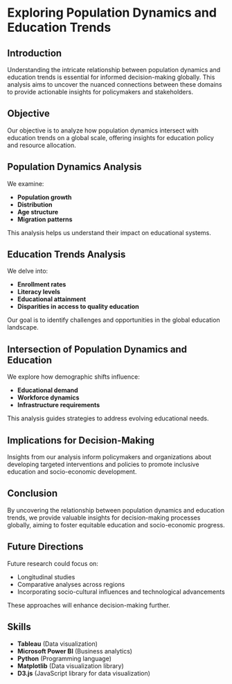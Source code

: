 # Exploring Population Dynamics and Education Trends

## Introduction
Understanding the intricate relationship between population dynamics and education trends is essential for informed decision-making globally. This analysis aims to uncover the nuanced connections between these domains to provide actionable insights for policymakers and stakeholders.

## Objective
Our objective is to analyze how population dynamics intersect with education trends on a global scale, offering insights for education policy and resource allocation.

## Population Dynamics Analysis
We examine:
- **Population growth**
- **Distribution**
- **Age structure**
- **Migration patterns**

This analysis helps us understand their impact on educational systems.

## Education Trends Analysis
We delve into:
- **Enrollment rates**
- **Literacy levels**
- **Educational attainment**
- **Disparities in access to quality education**

Our goal is to identify challenges and opportunities in the global education landscape.

## Intersection of Population Dynamics and Education
We explore how demographic shifts influence:
- **Educational demand**
- **Workforce dynamics**
- **Infrastructure requirements**

This analysis guides strategies to address evolving educational needs.

## Implications for Decision-Making
Insights from our analysis inform policymakers and organizations about developing targeted interventions and policies to promote inclusive education and socio-economic development.

## Conclusion
By uncovering the relationship between population dynamics and education trends, we provide valuable insights for decision-making processes globally, aiming to foster equitable education and socio-economic progress.

## Future Directions
Future research could focus on:
- Longitudinal studies
- Comparative analyses across regions
- Incorporating socio-cultural influences and technological advancements

These approaches will enhance decision-making further.

## Skills
- **Tableau** (Data visualization)
- **Microsoft Power BI** (Business analytics)
- **Python** (Programming language)
- **Matplotlib** (Data visualization library)
- **D3.js** (JavaScript library for data visualization)
